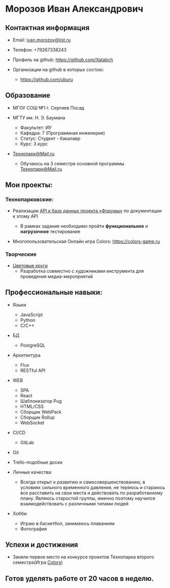 # Морозов Иван Александрович
## Контактная информация

* Email: ivan.morozov@list.ru
* Телефон: +79267338243

* Профиль на github: https://github.com/Xatabch
* Организации на github в которых состою:
  * https://github.com/uburu
  
## Образование
* МГОУ СОШ №1 г. Сергиев Посад

* МГТУ им. Н. Э. Баумана
  * Факультет: ИУ
  * Кафедра: 7 (Программная инженерия)
  * Статус: Студент - бакалавр
  * Курс: 3 курс
  
* Технопарк@Mail.ru
  * Обучаюсь на 3 семестре основной программы Технопарк@Mail.ru
  
## Мои проекты:
### Технопарковские:
* Реализации [API к базе данных проекта «Форумы»](https://github.com/Xatabch/technopark_databases) по документации к этому API
  * В рамках задания необходимо пройти **функциональное** и **нагрузочное** тестирование
  
* Многопользовательская Онлайн игра Colors:
https://colors-game.ru

### Творческие
* [Цветовые круги](https://uburu.github.io)
  * Разработка совместно с художниками инструмента для проведения медиа-мероприятий
  
## Профессиональные навыки:
* Языки
  * JavaScript
  * Python
  * C/C++
  
* БД
  * PostgreSQL
  
* Архитектура
  * Flux
  * RESTful API
  
* WEB
  * SPA
  * React
  * Шаблонизатор Pug
  * HTML/CSS
  * Сборщик WebPack
  * Сборщик Rollup
  * WebSocket

* CI/CD
  * GitLab
  
* Git

* Trello-подобные доски

* Личные качества:
  * Всегда открыт к развитию и самосовершенствованию, в условиях сильного временного давления, не теряюсь и стараюсь все         расставить на свои места и действовать по разработанному плану.  Являюсь старостой группы, именно поэтому научился взаимодействовать с различными типами людей
  
* Хобби:
  * Играю в баскетбол, занимаюсь плаванием
  * Фотография
  
## Успехи и достижения
* Заняли первое место на конкурсе проектов Технопарка второго семестра(Игра [Colors](https://colors-game.ru))

## Готов уделять работе от 20 часов в неделю.

